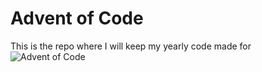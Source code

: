 # Advent of Code

This is the repo where I will keep my yearly code made for ![Advent of Code](https://adventofcode.com/2021/leaderboard/private/view/999114)
